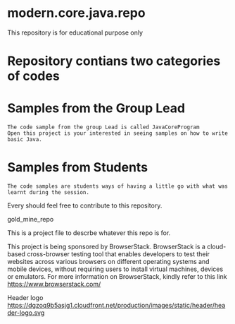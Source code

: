 # modern.core.java.repo
This repository is for educational purpose only


# Repository contians two categories of codes
# Samples from the Group Lead
	The code sample from the group Lead is called JavaCoreProgram
	Open this project is your interested in seeing samples on how to write basic Java.

# Samples from Students
	The code samples are students ways of having a little go with what was learnt during the session.


Every should feel free to contribute to this repository.

gold_mine_repo

This is a project file to descrbe whatever this repo is for.

This project is being sponsored by BrowserStack. BrowserStack is a cloud-based cross-browser testing tool that enables developers to test their websites across various browsers on different operating systems and mobile devices, without requiring users to install virtual machines, devices or emulators. For more information on BrowserStack, kindly refer to this link https://www.browserstack.com/

Header logo https://dgzoq9b5asjg1.cloudfront.net/production/images/static/header/header-logo.svg



